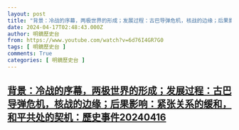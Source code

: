 ```yaml
---
layout: post
title: "背景：冷战的序幕，两极世界的形成；发展过程：古巴导弹危机，核战的边缘；后果影响：紧张关系的缓和，和平共处的契机：歷史事件20240416"
date: 2024-04-17T02:48:43.000Z
author: 明鏡歷史台
from: https://www.youtube.com/watch?v=6d76I4GR7G0
tags: [ 明鏡歷史台 ]
comments: True
categories: [ 明鏡歷史台 ]
---
```

<!--1713322123000-->
[背景：冷战的序幕，两极世界的形成；发展过程：古巴导弹危机，核战的边缘；后果影响：紧张关系的缓和，和平共处的契机：歷史事件20240416](https://www.youtube.com/watch?v=6d76I4GR7G0)
------

<div>

</div>
